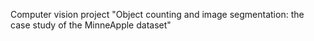 Computer vision project "Object counting and image segmentation: the case study of the MinneApple dataset"
